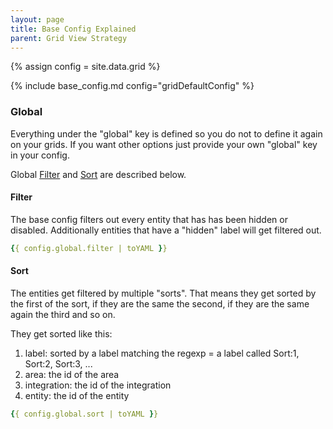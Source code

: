 ```yaml
---
layout: page
title: Base Config Explained
parent: Grid View Strategy
---
```


{% assign config = site.data.grid %}

{% include base_config.md config="gridDefaultConfig" %}

### Global

Everything under the "global" key is defined so you do not to define it again on your grids.
If you want other options just provide your own "global" key in your config.

Global [Filter](#filter) and [Sort](#sort) are described below.

#### Filter

The base config filters out every entity that has has been hidden or disabled.
Additionally entities that have a "hidden" label will get filtered out.

```yaml
{{ config.global.filter | toYAML }}
```

#### Sort

The entities get filtered by multiple "sorts". That means they get sorted by the first of the sort, if they are the same the second, if they are the same again the third and so on.

They get sorted like this:

1. label: sorted by a label matching the regexp = a label called Sort:1, Sort:2, Sort:3, ...
2. area: the id of the area
3. integration: the id of the integration
4. entity: the id of the entity

```yaml
{{ config.global.sort | toYAML }}
```
